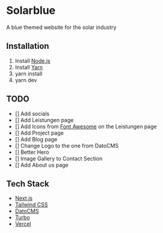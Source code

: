 # Solarblue

A blue themed website for the solar industry

## Installation

1. Install [Node.js](https://nodejs.org/en/download/)
2. Install [Yarn](https://yarnpkg.com/en/docs/install)
3. yarn install
4. yarn dev

## TODO

- [] Add socials
- [] Add Leistungen page
- [] Add Icons from [Font Awesome](https://fontawesome.com/) on the Leistungen page
- [] Add Project page
- [] Add Blog page
- [] Change Logo to the one from DatoCMS
- [] Better Hero
- [] Image Gallery to Contact Section
- [] Add About us page

## Tech Stack

- [Next.js](https://nextjs.org/)
- [Tailwind CSS](https://tailwindcss.com/)
- [DatoCMS](https://www.datocms.com/)
- [Turbo](https://turbo.build/)
- [Vercel](https://vercel.com/)
